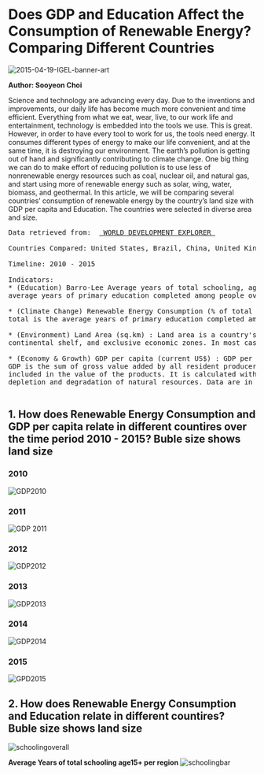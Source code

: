 # **Does GDP and Education Affect the Consumption of Renewable Energy? Comparing Different Countries**

![2015-04-19-IGEL-banner-art](https://user-images.githubusercontent.com/70929605/112764141-45fdd080-8fd5-11eb-9932-b3d4a3c27fbb.jpg)

**Author: Sooyeon Choi**

Science and technology are advancing every day. Due to the inventions and improvements, our daily life has become much more convenient and time efficient. Everything from what we eat, wear, live, to our work life and entertainment, technology is embedded into the tools we use. This is great. However, in order to have every tool to work for us, the tools need energy. It consumes different types of energy to make our life convenient, and at the same time, it is destroying our environment. The earth’s pollution is getting out of hand and significantly contributing to climate change. One big thing we can do to make effort of reducing pollution is to use less of nonrenewable energy resources such as coal, nuclear oil, and natural gas, and start using more of renewable energy such as solar, wing, water, biomass, and geothermal. In this article, we will be comparing several countries’ consumption of renewable energy by the country’s land size with GDP per capita and Education. The countries were selected in diverse area and size. 

<pre>
Data retrieved from:  <a href=http://www.worlddev.xyz > WORLD DEVELOPMENT EXPLORER </a> </a>

Countries Compared: United States, Brazil, China, United Kingdom, New Zealand, India, Costa Rica, Mexico, Kenya. 

Timeline: 2010 - 2015

Indicators: 
* (Education) Barro-Lee Average years of total schooling, age 15+ total : Average years of primary schooling, 15+, total is the
average years of primary education completed among people over age 15.

* (Climate Change) Renewable Energy Consumption (% of total final energy consumption) : Average years of primary schooling, 15+, 
total is the average years of primary education completed among people over age 15.

* (Environment) Land Area (sq.km) : Land area is a country's total area, excluding area under inland water bodies, national claims to 
continental shelf, and exclusive economic zones. In most cases the definition of inland water bodies includes major rivers and lakes.

* (Economy & Growth) GDP per capita (current US$) : GDP per capita is gross domestic product divided by midyear population. 
GDP is the sum of gross value added by all resident producers in the economy plus any product taxes and minus any subsidies not 
included in the value of the products. It is calculated without making deductions for depreciation of fabricated assets or for
depletion and degradation of natural resources. Data are in current U.S. dollars.

</pre>

## **1. How does Renewable Energy Consumption and GDP per capita relate in different countires over the time period 2010 - 2015? Buble size shows land size**

### **2010**

![GDP2010](https://user-images.githubusercontent.com/70929605/112765063-60d24400-8fd9-11eb-907d-69e1df133f7d.png)

### **2011**

![GDP 2011](https://user-images.githubusercontent.com/70929605/112765080-75164100-8fd9-11eb-925d-bf7ce9c8e75b.png)

### **2012**

![GDP2012](https://user-images.githubusercontent.com/70929605/112765082-7e071280-8fd9-11eb-84a2-1951c7760871.png)

### **2013**

![GDP2013](https://user-images.githubusercontent.com/70929605/112765108-a4c54900-8fd9-11eb-92ff-5f193b2901a5.png)

### **2014**

![GDP2014](https://user-images.githubusercontent.com/70929605/112765118-adb61a80-8fd9-11eb-8b32-82a50cbe1ded.png)

### **2015**

![GPD2015](https://user-images.githubusercontent.com/70929605/112765125-b3136500-8fd9-11eb-93ca-b91eb8e5f91b.png)

###



## **2. How does Renewable Energy Consumption and Education relate in different countires? Buble size shows land size**
![schoolingoverall](https://user-images.githubusercontent.com/70929605/112765866-3aaea300-8fdd-11eb-82e8-8d5248b1da36.png)

**Average Years of total schooling age15+ per region**
![schoolingbar](https://user-images.githubusercontent.com/70929605/112765796-d25fc180-8fdc-11eb-8ac7-0d76adf87e36.png)

